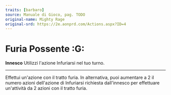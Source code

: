 ```yaml
---
traits: [barbaro]
source: Manuale di Gioco, pag. TODO
original-name: Mighty Rage
original-srd: https://2e.aonprd.com/Actions.aspx?ID=4
---
```


# Furia Possente :G:

**Innesco** Utilizzi l'azione Infuriarsi nel tuo turno.

---

Effettui un'azione con il tratto furia. In alternativa, puoi aumentare a 2 il
numero azioni dell'azione di Infuriarsi richiesta dall'innesco per effettuare
un'attività da 2 azioni con il tratto furia.
